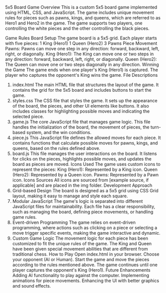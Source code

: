 5x5 Board Game
Overview
This is a custom 5x5 board game implemented using HTML, CSS, and JavaScript. The game includes unique movement rules for pieces such as pawns, kings, and queens, which are referred to as Hero1 and Hero2 in the game. The game supports two players, one controlling the white pieces and the other controlling the black pieces.

Game Rules
Board Setup
The game board is a 5x5 grid.
Each player starts with five pieces:
1 King (Hero1)
1 Queen (Hero2)
3 Pawns
Piece Movement
Pawns:
Pawns can move one step in any direction: forward, backward, left, right, or diagonally.
King (Hero1):
The King can move one or two steps in any direction: forward, backward, left, right, or diagonally.
Queen (Hero2):
The Queen can move one or two steps diagonally in any direction.
Winning the Game
The game ends when one player's King (Hero1) is captured. The player who captures the opponent's King wins the game.
File Descriptions
1. index.html
The main HTML file that structures the layout of the game. It contains the grid for the 5x5 board and includes buttons to start the game.
2. styles.css
The CSS file that styles the game. It sets up the appearance of the board, the pieces, and other UI elements like buttons. It also includes classes for highlighting possible moves and indicating the selected piece.
3. game.js
The core JavaScript file that manages game logic. This file handles the initialization of the board, the movement of pieces, the turn-based system, and the win conditions.
4. piece.js
This JavaScript file defines the allowed moves for each piece. It contains functions that calculate possible moves for pawns, kings, and queens, based on the rules defined above.
5. board.js
This file manages the user interactions on the board. It listens for clicks on the pieces, highlights possible moves, and updates the board as pieces are moved.
Icons Used
The game uses custom icons to represent the pieces:
King (Hero1): Represented by a King icon.
Queen (Hero2): Represented by a Queen icon.
Pawns: Represented by a Pawn icon.
Icons Sources
All icons are sourced from [example source, if applicable] and are placed in the img folder.
Development Approach
1. Grid-based Design
The board is designed as a 5x5 grid using CSS Grid layout, making it easy to manage and style each square.
2. Modular JavaScript
The game's logic is separated into different JavaScript files for maintainability. Each file has a clear responsibility, such as managing the board, defining piece movements, or handling game rules.
3. Event-driven Programming
The game relies on event-driven programming, where actions such as clicking on a piece or selecting a move trigger specific events, making the game interactive and dynamic.
4. Custom Game Logic
The movement logic for each piece has been customized to fit the unique rules of the game. The King and Queen have been given special movement abilities that are different from traditional chess.
How to Play
Open index.html in your browser.
Choose your opponent (AI or Human).
Start the game and move the pieces according to the rules mentioned above.
The game continues until one player captures the opponent's King (Hero1).
Future Enhancements
Adding AI functionality to play against the computer.
Implementing animations for piece movements.
Enhancing the UI with better graphics and sound effects.

